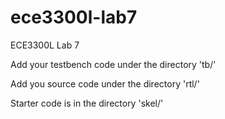# ece3300l-lab7

ECE3300L Lab 7

Add your testbench code under the directory 'tb/'

Add you source code under the directory 'rtl/'

Starter code is in the directory 'skel/'
